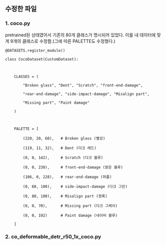 ## 수정한 파일
### 1. coco.py
pretrained된 상태였어서 기존의 80개 클래스가 명시되어 있었다. 이를 내 데이터에 맞게 9개의 클래스로 수정함.(그에 따른 PALETTE도 수정했다.)

```
@DATASETS.register_module()

class CocoDataset(CustomDataset):

  

    CLASSES = (

        "Broken glass", "Dent", "Scratch", "front-end-damage",

        "rear-end-damage", "side-impact-damage", "Misalign part",

        "Missing part", "Paint damage"

    )

  

    PALETTE = [

        (220, 20, 60),   # Broken glass (빨강)

        (119, 11, 32),   # Dent (다크 레드)

        (0, 0, 142),     # Scratch (다크 블루)

        (0, 0, 230),     # front-end-damage (밝은 블루)

        (106, 0, 228),   # rear-end-damage (퍼플)

        (0, 60, 100),    # side-impact-damage (다크 그린)

        (0, 80, 100),    # Misalign part (청록)

        (0, 0, 70),      # Missing part (다크 그레이)

        (0, 0, 192)      # Paint damage (네이비 블루)

    ]
```


### 2. co_deformable_detr_r50_1x_coco.py
